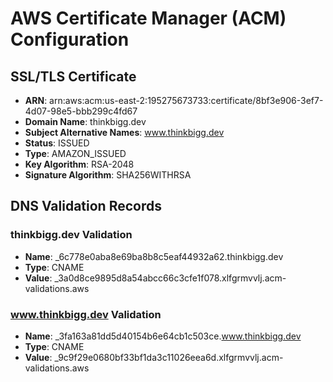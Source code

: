 # AWS Certificate Manager (ACM) Configuration

## SSL/TLS Certificate

- **ARN**: arn:aws:acm:us-east-2:195275673733:certificate/8bf3e906-3ef7-4d07-98e5-bbb299c4fd67
- **Domain Name**: thinkbigg.dev
- **Subject Alternative Names**: www.thinkbigg.dev
- **Status**: ISSUED
- **Type**: AMAZON_ISSUED
- **Key Algorithm**: RSA-2048
- **Signature Algorithm**: SHA256WITHRSA

## DNS Validation Records

### thinkbigg.dev Validation
- **Name**: _6c778e0aba8e69ba8b8c5eaf44932a62.thinkbigg.dev
- **Type**: CNAME
- **Value**: _3a0d8ce9895d8a54abcc66c3cfe1f078.xlfgrmvvlj.acm-validations.aws

### www.thinkbigg.dev Validation
- **Name**: _3fa163a81dd5d40154b6e64cb1c503ce.www.thinkbigg.dev
- **Type**: CNAME
- **Value**: _9c9f29e0680bf33bf1da3c11026eea6d.xlfgrmvvlj.acm-validations.aws
